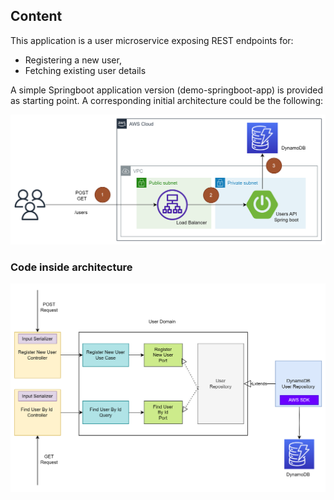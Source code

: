 ## Content
This application is a user microservice exposing REST endpoints for:
* Registering a new user,
* Fetching existing user details

A simple Springboot application version (demo-springboot-app) is provided as starting point.
A corresponding initial architecture could be the following:

![Alt text](/images/Workshop-Initial-Architecture.png?raw=true "Initial architecture")

### Code inside architecture

![Alt text](/images/Code-Architecture.png?raw=true "Code architecture")
